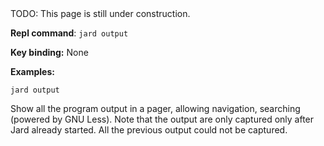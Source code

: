 <div class="alert alert--warning">TODO: This page is still under construction.</div>

**Repl command**: `jard output`

**Key binding:** None

**Examples:**

```
jard output
```

Show all the program output in a pager, allowing navigation, searching (powered by GNU Less). Note that the output are only captured only after Jard already started. All the previous output could not be captured.
